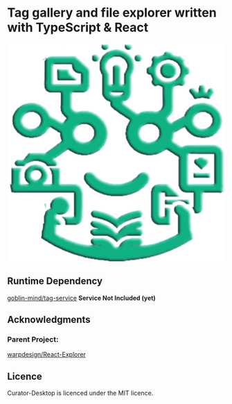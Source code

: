 # Tag gallery and file explorer written with TypeScript & React
![Curator-Desktop](./img/icon-512x512.png)

## Runtime Dependency
[goblin-mind/tag-service](https://github.com/goblin-mind/tag-service)
**Service Not Included (yet)**

## Acknowledgments

### Parent Project:
[warpdesign/React-Explorer](https://github.com/warpdesign/react-explorer)

## Licence

Curator-Desktop is licenced under the MIT licence.
